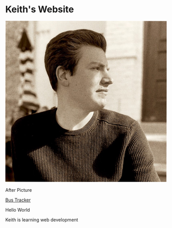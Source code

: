 <h1>Keith's Website</h1>
<img src="githubpicture.jpeg"/>
<p>After Picture</p>
<a href="https://keith-howard.github.io/Real-Time-Bus-Tracker/">Bus Tracker</a>
<p>Hello World</p>
<p>Keith is learning web development</p>
